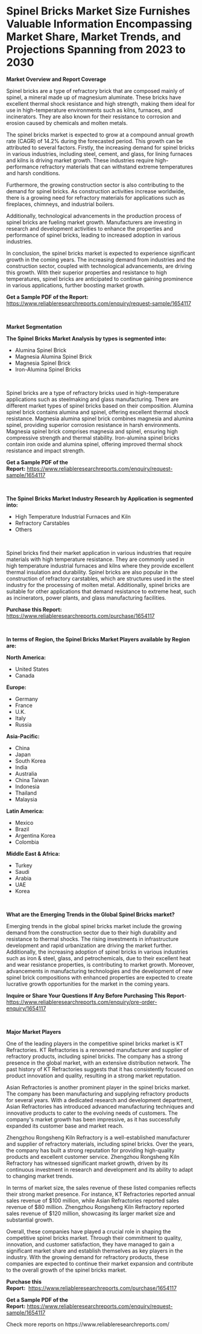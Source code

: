 <p><h1>Spinel Bricks Market Size Furnishes Valuable Information Encompassing Market Share, Market Trends, and Projections Spanning from 2023 to 2030</h1></p><p><strong>Market Overview and Report Coverage</strong></p>
<p><p>Spinel bricks are a type of refractory brick that are composed mainly of spinel, a mineral made up of magnesium aluminate. These bricks have excellent thermal shock resistance and high strength, making them ideal for use in high-temperature environments such as kilns, furnaces, and incinerators. They are also known for their resistance to corrosion and erosion caused by chemicals and molten metals.</p><p>The spinel bricks market is expected to grow at a compound annual growth rate (CAGR) of 14.2% during the forecasted period. This growth can be attributed to several factors. Firstly, the increasing demand for spinel bricks in various industries, including steel, cement, and glass, for lining furnaces and kilns is driving market growth. These industries require high-performance refractory materials that can withstand extreme temperatures and harsh conditions.</p><p>Furthermore, the growing construction sector is also contributing to the demand for spinel bricks. As construction activities increase worldwide, there is a growing need for refractory materials for applications such as fireplaces, chimneys, and industrial boilers.</p><p>Additionally, technological advancements in the production process of spinel bricks are fueling market growth. Manufacturers are investing in research and development activities to enhance the properties and performance of spinel bricks, leading to increased adoption in various industries.</p><p>In conclusion, the spinel bricks market is expected to experience significant growth in the coming years. The increasing demand from industries and the construction sector, coupled with technological advancements, are driving this growth. With their superior properties and resistance to high temperatures, spinel bricks are anticipated to continue gaining prominence in various applications, further boosting market growth.</p></p>
<p><strong>Get a Sample PDF of the Report:</strong> <a href="https://www.reliableresearchreports.com/enquiry/request-sample/1654117">https://www.reliableresearchreports.com/enquiry/request-sample/1654117</a></p>
<p>&nbsp;</p>
<p><strong>Market Segmentation</strong></p>
<p><strong>The Spinel Bricks Market Analysis by types is segmented into:</strong></p>
<p><ul><li>Alumina Spinel Brick</li><li>Magnesia Alumina Spinel Brick</li><li>Magnesia Spinel Brick</li><li>Iron-Alumina Spinel Bricks</li></ul></p>
<p>&nbsp;</p>
<p><p>Spinel bricks are a type of refractory bricks used in high-temperature applications such as steelmaking and glass manufacturing. There are different market types of spinel bricks based on their composition. Alumina spinel brick contains alumina and spinel, offering excellent thermal shock resistance. Magnesia alumina spinel brick combines magnesia and alumina spinel, providing superior corrosion resistance in harsh environments. Magnesia spinel brick comprises magnesia and spinel, ensuring high compressive strength and thermal stability. Iron-alumina spinel bricks contain iron oxide and alumina spinel, offering improved thermal shock resistance and impact strength.</p></p>
<p><strong>Get a Sample PDF of the Report:</strong>&nbsp;<a href="https://www.reliableresearchreports.com/enquiry/request-sample/1654117">https://www.reliableresearchreports.com/enquiry/request-sample/1654117</a></p>
<p>&nbsp;</p>
<p><strong>The Spinel Bricks Market Industry Research by Application is segmented into:</strong></p>
<p><ul><li>High Temperature Industrial Furnaces and Kiln</li><li>Refractory Carstables</li><li>Others</li></ul></p>
<p>&nbsp;</p>
<p><p>Spinel bricks find their market application in various industries that require materials with high temperature resistance. They are commonly used in high temperature industrial furnaces and kilns where they provide excellent thermal insulation and durability. Spinel bricks are also popular in the construction of refractory carstables, which are structures used in the steel industry for the processing of molten metal. Additionally, spinel bricks are suitable for other applications that demand resistance to extreme heat, such as incinerators, power plants, and glass manufacturing facilities.</p></p>
<p><strong>Purchase this Report:</strong>&nbsp; <a href="https://www.reliableresearchreports.com/purchase/1654117">https://www.reliableresearchreports.com/purchase/1654117</a></p>
<p>&nbsp;</p>
<p><strong>In terms of Region, the Spinel Bricks Market Players available by Region are:</strong></p>
<p>
    <p> <strong> North America: </strong>
        <ul>
            <li>United States</li>
            <li>Canada</li>
        </ul>
        </p> 
    <p> <strong> Europe: </strong>
        <ul>
            <li>Germany</li>
            <li>France</li>
            <li>U.K.</li>
            <li>Italy</li>
            <li>Russia</li>
        </ul>
        </p> 
    <p> <strong> Asia-Pacific: </strong>
        <ul>
            <li>China</li>
            <li>Japan</li>
            <li>South Korea</li>
            <li>India</li>
            <li>Australia</li>
            <li>China Taiwan</li>
            <li>Indonesia</li>
            <li>Thailand</li>
            <li>Malaysia</li>
        </ul>
        </p> 
    <p> <strong> Latin America: </strong>
        <ul>
            <li>Mexico</li>
            <li>Brazil</li>
            <li>Argentina Korea</li>
            <li>Colombia</li>
        </ul>
        </p> 
    <p> <strong> Middle East & Africa: </strong>
        <ul>
            <li>Turkey</li>
            <li>Saudi</li>
            <li>Arabia</li>
            <li>UAE</li>
            <li>Korea</li>
        </ul>
    </p>
    </p>
<p>&nbsp;</p>
<p><strong>What are the Emerging Trends in the Global Spinel Bricks market?</strong></p>
<p><p>Emerging trends in the global spinel bricks market include the growing demand from the construction sector due to their high durability and resistance to thermal shocks. The rising investments in infrastructure development and rapid urbanization are driving the market further. Additionally, the increasing adoption of spinel bricks in various industries such as iron & steel, glass, and petrochemicals, due to their excellent heat and wear resistance properties, is contributing to market growth. Moreover, advancements in manufacturing technologies and the development of new spinel brick compositions with enhanced properties are expected to create lucrative growth opportunities for the market in the coming years.</p></p>
<p><strong>Inquire or Share Your Questions If Any Before Purchasing This Report</strong>- <a href="https://www.reliableresearchreports.com/enquiry/pre-order-enquiry/1654117">https://www.reliableresearchreports.com/enquiry/pre-order-enquiry/1654117</a></p>
<p>&nbsp;</p>
<p><strong>Major Market Players</strong></p>
<p><p>One of the leading players in the competitive spinel bricks market is KT Refractories. KT Refractories is a renowned manufacturer and supplier of refractory products, including spinel bricks. The company has a strong presence in the global market, with an extensive distribution network. The past history of KT Refractories suggests that it has consistently focused on product innovation and quality, resulting in a strong market reputation.</p><p>Asian Refractories is another prominent player in the spinel bricks market. The company has been manufacturing and supplying refractory products for several years. With a dedicated research and development department, Asian Refractories has introduced advanced manufacturing techniques and innovative products to cater to the evolving needs of customers. The company's market growth has been impressive, as it has successfully expanded its customer base and market reach.</p><p>Zhengzhou Rongsheng Kiln Refractory is a well-established manufacturer and supplier of refractory materials, including spinel bricks. Over the years, the company has built a strong reputation for providing high-quality products and excellent customer service. Zhengzhou Rongsheng Kiln Refractory has witnessed significant market growth, driven by its continuous investment in research and development and its ability to adapt to changing market trends.</p><p>In terms of market size, the sales revenue of these listed companies reflects their strong market presence. For instance, KT Refractories reported annual sales revenue of $100 million, while Asian Refractories reported sales revenue of $80 million. Zhengzhou Rongsheng Kiln Refractory reported sales revenue of $120 million, showcasing its larger market size and substantial growth.</p><p>Overall, these companies have played a crucial role in shaping the competitive spinel bricks market. Through their commitment to quality, innovation, and customer satisfaction, they have managed to gain a significant market share and establish themselves as key players in the industry. With the growing demand for refractory products, these companies are expected to continue their market expansion and contribute to the overall growth of the spinel bricks market.</p></p>
<p><strong>Purchase this Report:</strong>&nbsp;&nbsp;<a href="https://www.reliableresearchreports.com/purchase/1654117">https://www.reliableresearchreports.com/purchase/1654117</a></p>
<p></p>
<p><strong>Get a Sample PDF of the Report:</strong>&nbsp;<a href="https://www.reliableresearchreports.com/enquiry/request-sample/1654117">https://www.reliableresearchreports.com/enquiry/request-sample/1654117</a></p>
<p>Check more reports on https://www.reliableresearchreports.com/</p>